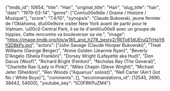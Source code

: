 {"tmdb_id": 10654, "title": "Hair", "original_title": "Hair", "slug_title": "hair", "date": "1979-03-14", "genre": ["Com\u00e9die / Drame / Histoire / Musique"], "score": "7.4/10", "synopsis": "Claude Bukowski, jeune fermier de l'Oklahoma, d\u00e9sire visiter New York avant de partir pour le Vietnam. \u00c0 Central Park, il se lie d'amiti\u00e9 avec un groupe de hippies. Cette rencontre va bouleverser sa vie.", "image": "https://image.tmdb.org/t/p/w185_and_h278_bestv2/1RITo61dUEruQTrHqY6fQD8kPs.jpg", "actors": ["John Savage (Claude Hooper Bukowski)", "Treat Williams (George Berger)", "Annie Golden (Jeannie Ryan)", "Beverly D'Angelo (Sheila Franklin)", "Dorsey Wright (Lafayette aka Hud)", "Don Dacus (Woof)", "Richard Bright (Fenton)", "Nicholas Ray (The General)", "Charlotte Rae (Lady in Pink)", "Miles Chapin (Steve Wright)", "Michael Jeter (Sheldon)", "Ren Woods (\"Aquarius\" soloist)", "Nell Carter (Ain't Got No / White Boys)"], "comments": [], "recommandations_id": [12545, 2690, 38442, 54000], "youtube_key": "tC0FRKPuZM4"}